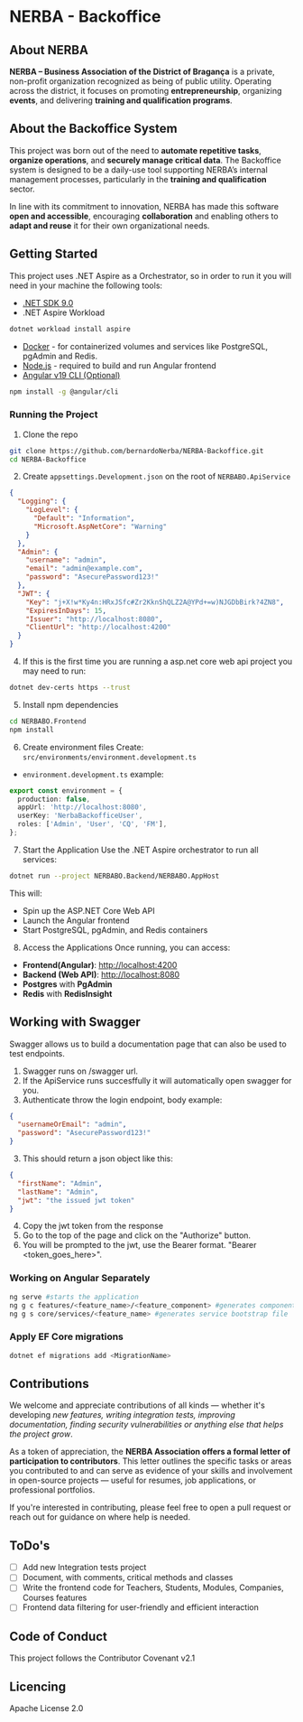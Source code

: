 # NERBA - Backoffice

## About NERBA

**NERBA – Business Association of the District of Bragança** is a private, non-profit organization recognized as being of public utility. Operating across the district, it focuses on promoting **entrepreneurship**, organizing **events**, and delivering **training and qualification programs**.

## About the Backoffice System

This project was born out of the need to **automate repetitive tasks**, **organize operations**, and **securely manage critical data**. The Backoffice system is designed to be a daily-use tool supporting NERBA’s internal management processes, particularly in the **training and qualification** sector.

In line with its commitment to innovation, NERBA has made this software **open and accessible**, encouraging **collaboration** and enabling others to **adapt and reuse** it for their own organizational needs.

## Getting Started

This project uses .NET Aspire as a Orchestrator, so in order to run it you will need in your machine the following tools:

- [.NET SDK 9.0](https://dotnet.microsoft.com/pt-br/download)
- .NET Aspire Workload

```bash
dotnet workload install aspire
```

- [Docker](https://www.docker.com/products/docker-desktop/) - for containerized volumes and services like PostgreSQL, pgAdmin and Redis.
- [Node.js](https://nodejs.org/) - required to build and run Angular frontend
- [Angular v19 CLI (Optional)](https://angular.dev/tools/cli)

```bash
npm install -g @angular/cli
```

### Running the Project

1. Clone the repo

```bash
git clone https://github.com/bernardoNerba/NERBA-Backoffice.git
cd NERBA-Backoffice
```

2. Create `appsettings.Development.json` on the root of `NERBABO.ApiService`

```json
{
  "Logging": {
    "LogLevel": {
      "Default": "Information",
      "Microsoft.AspNetCore": "Warning"
    }
  },
  "Admin": {
    "username": "admin",
    "email": "admin@example.com",
    "password": "AsecurePassword123!"
  },
  "JWT": {
    "Key": "j+X!w*Ky4n:HRxJSfc#Zr2KknShQLZ2A@YPd+=w)NJGDbBirk?4ZN8",
    "ExpiresInDays": 15,
    "Issuer": "http://localhost:8080",
    "ClientUrl": "http://localhost:4200"
  }
}
```

4. If this is the first time you are running a asp.net core web api project you may need to run:
   
```bash
dotnet dev-certs https --trust
```

5. Install npm dependencies
   
```bash
cd NERBABO.Frontend
npm install
```

6. Create environment files
Create: `src/environments/environment.development.ts`

- `environment.development.ts` example:
``` ts
export const environment = {
  production: false,
  appUrl: 'http://localhost:8080',
  userKey: 'NerbaBackofficeUser',
  roles: ['Admin', 'User', 'CQ', 'FM'],
};
```

7. Start the Application Use the .NET Aspire orchestrator to run all services:

```bash
dotnet run --project NERBABO.Backend/NERBABO.AppHost
```

This will:

- Spin up the ASP.NET Core Web API
- Launch the Angular frontend
- Start PostgreSQL, pgAdmin, and Redis containers

8. Access the Applications Once running, you can access:

- **Frontend(Angular)**: [http://localhost:4200](http://localhost:4200)
- **Backend (Web API)**: [http://localhost:8080](http://localhost:8080)
- **Postgres** with **PgAdmin**
- **Redis** with **RedisInsight**

## Working with Swagger

Swagger allows us to build a documentation page that can also be used to test endpoints.
1. Swagger runs on /swagger url.
2. If the ApiService runs succesffully it will automatically open swagger for you.
3. Authenticate throw the login endpoint, body example:
``` json
{
  "usernameOrEmail": "admin",
  "password": "AsecurePassword123!"
}
```
3. This should return a json object like this:
``` json
{
  "firstName": "Admin",
  "lastName": "Admin",
  "jwt": "the issued jwt token"
}
```
4. Copy the jwt token from the response
5. Go to the top of the page and click on the "Authorize" button.
6. You will be prompted to the jwt, use the Bearer format. "Bearer <token_goes_here>".


### Working on Angular Separately

```bash
ng serve #starts the application
ng g c features/<feature_name>/<feature_component> #generates component
ng g s core/services/<feature_name> #generates service bootstrap file
```

### Apply EF Core migrations

```bash
dotnet ef migrations add <MigrationName>
```

## Contributions

We welcome and appreciate contributions of all kinds — whether it's developing _new features, writing integration tests, improving documentation, finding security vulnerabilities or anything else that helps the project grow_.

As a token of appreciation, the **NERBA Association offers a formal letter of participation to contributors**. This letter outlines the specific tasks or areas you contributed to and can serve as evidence of your skills and involvement in open-source projects — useful for resumes, job applications, or professional portfolios.

If you're interested in contributing, please feel free to open a pull request or reach out for guidance on where help is needed.

## ToDo's

- [ ] Add new Integration tests project
- [ ] Document, with comments, critical methods and classes
- [ ] Write the frontend code for Teachers, Students, Modules, Companies, Courses features
- [ ] Frontend data filtering for user-friendly and efficient interaction

## Code of Conduct

This project follows the Contributor Covenant v2.1

## Licencing

Apache License 2.0
